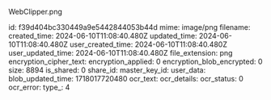 WebClipper.png

id: f39d404bc330449a9e5442844053b44d
mime: image/png
filename: 
created_time: 2024-06-10T11:08:40.480Z
updated_time: 2024-06-10T11:08:40.480Z
user_created_time: 2024-06-10T11:08:40.480Z
user_updated_time: 2024-06-10T11:08:40.480Z
file_extension: png
encryption_cipher_text: 
encryption_applied: 0
encryption_blob_encrypted: 0
size: 8894
is_shared: 0
share_id: 
master_key_id: 
user_data: 
blob_updated_time: 1718017720480
ocr_text: 
ocr_details: 
ocr_status: 0
ocr_error: 
type_: 4